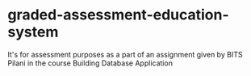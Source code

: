 # graded-assessment-education-system
It's for assessment purposes as a part of an assignment given by BITS Pilani in the course Building Database Application
